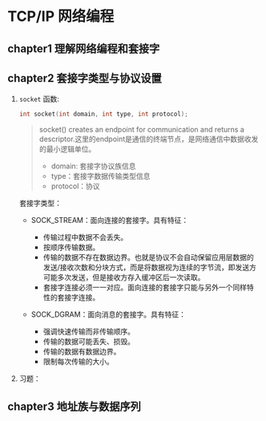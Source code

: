 # TCP/IP 网络编程
## chapter1 理解网络编程和套接字
## chapter2 套接字类型与协议设置
1. `socket` 函数: 
    ```c
    int socket(int domain, int type, int protocol);
    ```
    > socket() creates an endpoint for communication and returns a descriptor.这里的endpoint是通信的终端节点，是网络通信中数据收发的最小逻辑单位。 
    > * domain: 套接字协议族信息
    > * type：套接字数据传输类型信息
    > * protocol：协议

    套接字类型：
    * SOCK_STREAM：面向连接的套接字。具有特征：
        * 传输过程中数据不会丢失。
        * 按顺序传输数据。
        * 传输的数据不存在数据边界。也就是协议不会自动保留应用层数据的发送/接收次数和分块方式，而是将数据视为连续的字节流，即发送方可能多次发送，但是接收方存入缓冲区后一次读取。
        * 套接字连接必须一一对应。面向连接的套接字只能与另外一个同样特性的套接字连接。

    * SOCK_DGRAM：面向消息的套接字。具有特征：
        * 强调快速传输而非传输顺序。
        * 传输的数据可能丢失、损毁。
        * 传输的数据有数据边界。
        * 限制每次传输的大小。

2. 习题：

## chapter3 地址族与数据序列



